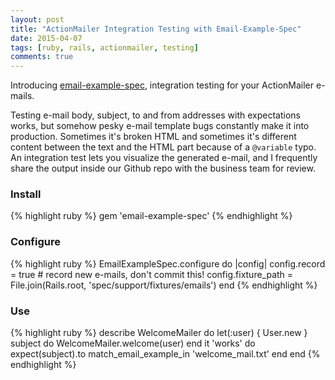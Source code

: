 ```yaml
---
layout: post
title: "ActionMailer Integration Testing with Email-Example-Spec"
date: 2015-04-07
tags: [ruby, rails, actionmailer, testing]
comments: true
---
```

Introducing [email-example-spec](https://github.com/dblock/email-example-spec), integration testing for your ActionMailer e-mails.

Testing e-mail body, subject, to and from addresses with expectations works, but somehow pesky e-mail template bugs constantly make it into production. Sometimes it's broken HTML and sometimes it's different content between the text and the HTML part because of a `@variable` typo. An integration test lets you visualize the generated e-mail, and I frequently share the output inside our Github repo with the business team for review.

### Install

{% highlight ruby %}
gem 'email-example-spec'
{% endhighlight %}

### Configure

{% highlight ruby %}
EmailExampleSpec.configure do |config|
  config.record = true # record new e-mails, don't commit this!
  config.fixture_path = File.join(Rails.root, 'spec/support/fixtures/emails')
end
{% endhighlight %}

### Use

{% highlight ruby %}
describe WelcomeMailer do
  let(:user) { User.new }
  subject do
    WelcomeMailer.welcome(user)
  end
  it 'works' do
    expect(subject).to match_email_example_in 'welcome_mail.txt'
  end
end
{% endhighlight %}

